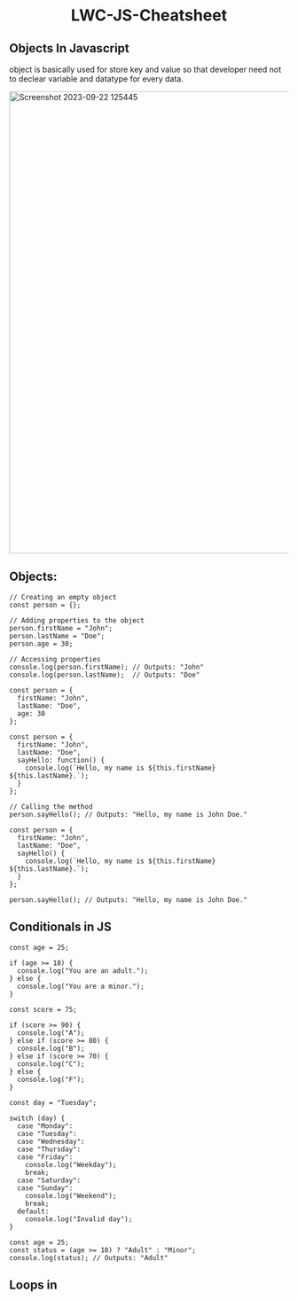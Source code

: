 <div align="center"> <h1>LWC-JS-Cheatsheet</h1></div>

## Objects In Javascript
object is basically used for store key and value so that developer need not to declear variable and datatype for every data.

<img width="834" alt="Screenshot 2023-09-22 125445" src="https://github.com/gaurravlokhande/Javascript-for-Salesforce-Developers-Lwc-Components/assets/119065314/232ba7f3-a18d-4cbf-a637-41e73cc451f0">

<br/>

## Objects:

```
// Creating an empty object
const person = {};

// Adding properties to the object
person.firstName = "John";
person.lastName = "Doe";
person.age = 30;

// Accessing properties
console.log(person.firstName); // Outputs: "John"
console.log(person.lastName);  // Outputs: "Doe"
```

```
const person = {
  firstName: "John",
  lastName: "Doe",
  age: 30
};
```

```
const person = {
  firstName: "John",
  lastName: "Doe",
  sayHello: function() {
    console.log(`Hello, my name is ${this.firstName} ${this.lastName}.`);
  }
};

// Calling the method
person.sayHello(); // Outputs: "Hello, my name is John Doe."
```

```
const person = {
  firstName: "John",
  lastName: "Doe",
  sayHello() {
    console.log(`Hello, my name is ${this.firstName} ${this.lastName}.`);
  }
};

person.sayHello(); // Outputs: "Hello, my name is John Doe."
```


## Conditionals in JS

```
const age = 25;

if (age >= 18) {
  console.log("You are an adult.");
} else {
  console.log("You are a minor.");
}
```

```
const score = 75;

if (score >= 90) {
  console.log("A");
} else if (score >= 80) {
  console.log("B");
} else if (score >= 70) {
  console.log("C");
} else {
  console.log("F");
}
```

```
const day = "Tuesday";

switch (day) {
  case "Monday":
  case "Tuesday":
  case "Wednesday":
  case "Thursday":
  case "Friday":
    console.log("Weekday");
    break;
  case "Saturday":
  case "Sunday":
    console.log("Weekend");
    break;
  default:
    console.log("Invalid day");
}
```

```
const age = 25;
const status = (age >= 18) ? "Adult" : "Minor";
console.log(status); // Outputs: "Adult"
```


## Loops in 
